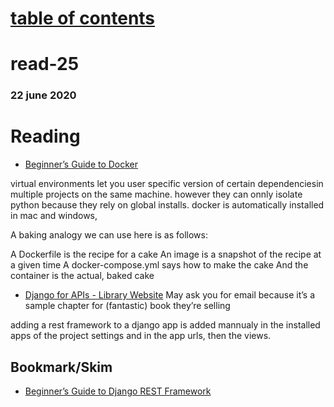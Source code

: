 # [table of contents](https://h-griffin.github.io/reading-notes-401/)
# read-25
### 22 june 2020

# Reading
- [Beginner’s Guide to Docker](https://wsvincent.com/beginners-guide-to-docker/)

virtual environments let you user specific version of certain dependenciesin multiple projects on the same machine. however they can onnly isolate python because they rely on global installs. docker is automatically installed in mac and windows, 

A baking analogy we can use here is as follows:

A Dockerfile is the recipe for a cake
An image is a snapshot of the recipe at a given time
A docker-compose.yml says how to make the cake
And the container is the actual, baked cake

- [Django for APIs - Library Website](https://djangoforapis.com/library-website-and-api/)
May ask you for email because it’s a sample chapter for (fantastic) book they’re selling

adding a rest framework to a django app is added mannualy in the installed apps of the project settings and in the app urls, then the views. 

## Bookmark/Skim
- [Beginner’s Guide to Django REST Framework](https://wsvincent.com/official-django-rest-framework-tutorial-beginners-guide/)
